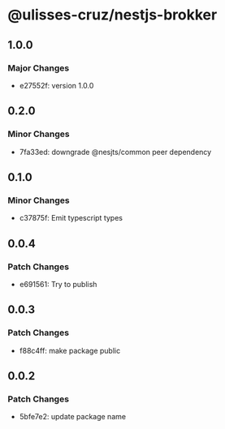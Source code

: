 # @ulisses-cruz/nestjs-brokker

## 1.0.0

### Major Changes

- e27552f: version 1.0.0

## 0.2.0

### Minor Changes

- 7fa33ed: downgrade @nesjts/common peer dependency

## 0.1.0

### Minor Changes

- c37875f: Emit typescript types

## 0.0.4

### Patch Changes

- e691561: Try to publish

## 0.0.3

### Patch Changes

- f88c4ff: make package public

## 0.0.2

### Patch Changes

- 5bfe7e2: update package name
